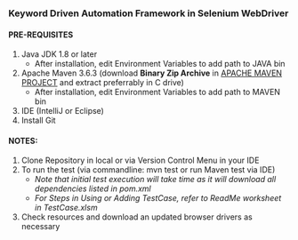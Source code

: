 ### Keyword Driven Automation Framework in Selenium WebDriver

#### PRE-REQUISITES
1. Java JDK 1.8 or later
	* After installation, edit Environment Variables to add path to JAVA bin 
2. Apache Maven 3.6.3 (download **Binary Zip Archive** in [APACHE MAVEN PROJECT](https://maven.apache.org/download.cgi) and extract preferrably in C drive)
	* After installation, edit Environment Variables to add path to MAVEN bin
3. IDE (IntelliJ or Eclipse)
4. Install Git


#### NOTES:
1. Clone Repository in local or via Version Control Menu in your IDE
2. To run the test (via commandline: mvn test or run Maven test via IDE)
	* *Note that initial test execution will take time as it will download all dependencies listed in pom.xml* 
	* *For Steps in Using or Adding TestCase, refer to ReadMe worksheet in TestCase.xlsm*
3. Check resources and download an updated browser drivers as necessary